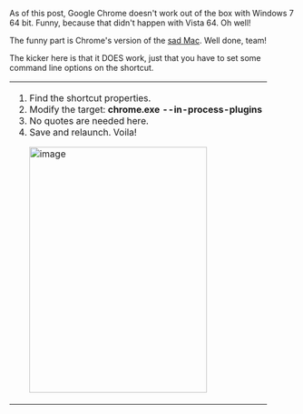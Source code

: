 <!--Title:"Google Chrome and Windows 7 64 bit", PublishedOn:"2009-04-26T06:33:05", Intro:"As of this post, Google Chrome doesn't work out of the box with Windows 7 64 bit. Funny, because tha" -->

<span>
  <p>As of this post, Google Chrome doesn't work out of the box with Windows 7 64 bit. Funny, because that didn't happen with Vista 64. Oh well!</p>
  <p>The funny part is Chrome's version of the <a href="http://catesmusings.files.wordpress.com/2008/03/sadmac.gif">sad Mac</a>. Well done, team!</p>
  <p>The kicker here is that it DOES work, just that you have to set some command line options on the shortcut.</p>
  <table border="0" cellspacing="0" cellpadding="2">
    <tbody>
      <tr>
        <td valign="top">
          <p />
          <ol>
            <li>Find the shortcut properties. </li>
            <li>Modify the target: <strong>chrome.exe --in-process-plugins</strong></li>
            <li>No quotes are needed here. </li>
            <li>Save and relaunch. Voila!              <p><a href="http://devtxt.com/blog/image.axd?picture=image.png"><img style="border-right-width: 0px; display: inline; border-top-width: 0px; border-bottom-width: 0px; border-left-width: 0px" title="image" border="0" alt="image" src="http://devtxt.com/blog/image.axd?picture=image_thumb.png" width="313" height="432" /></a></p></li>
          </ol>
        </td>
      </tr>
    </tbody>
  </table>
</span>